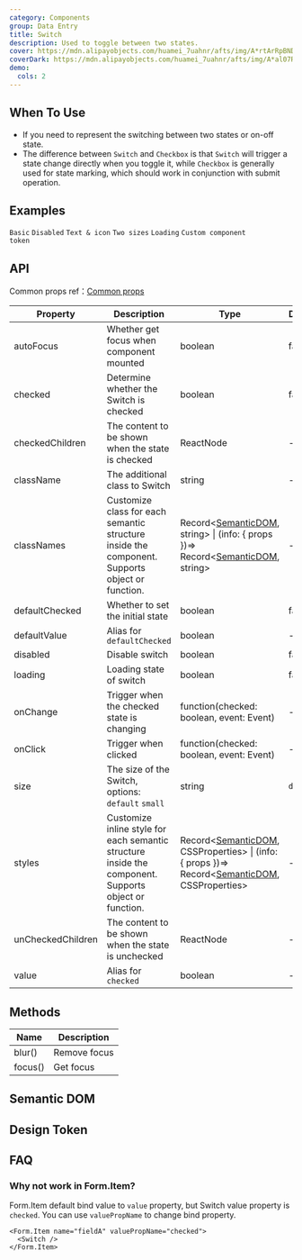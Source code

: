 ```yaml
---
category: Components
group: Data Entry
title: Switch
description: Used to toggle between two states.
cover: https://mdn.alipayobjects.com/huamei_7uahnr/afts/img/A*rtArRpBNDZcAAAAAAAAAAAAADrJ8AQ/original
coverDark: https://mdn.alipayobjects.com/huamei_7uahnr/afts/img/A*al07RK8SGf4AAAAAAAAAAAAADrJ8AQ/original
demo:
  cols: 2
---
```


## When To Use

- If you need to represent the switching between two states or on-off state.
- The difference between `Switch` and `Checkbox` is that `Switch` will trigger a state change directly when you toggle it, while `Checkbox` is generally used for state marking, which should work in conjunction with submit operation.

## Examples

<!-- prettier-ignore -->
<code src="./demo/basic.tsx">Basic</code>
<code src="./demo/disabled.tsx">Disabled</code>
<code src="./demo/text.tsx">Text & icon</code>
<code src="./demo/size.tsx">Two sizes</code>
<code src="./demo/loading.tsx">Loading</code>
<code src="./demo/component-token.tsx" debug>Custom component token</code>

## API

Common props ref：[Common props](/docs/react/common-props)

| Property | Description | Type | Default | Version |
| --- | --- | --- | --- | --- |
| autoFocus | Whether get focus when component mounted | boolean | false |  |
| checked | Determine whether the Switch is checked | boolean | false |  |
| checkedChildren | The content to be shown when the state is checked | ReactNode | - |  |
| className | The additional class to Switch | string | - |  |
| classNames | Customize class for each semantic structure inside the component. Supports object or function. | Record<[SemanticDOM](#semantic-dom), string> \| (info: { props })=> Record<[SemanticDOM](#semantic-dom), string> | - | 6.0.0 |
| defaultChecked | Whether to set the initial state | boolean | false |  |
| defaultValue | Alias for `defaultChecked` | boolean | - | 5.12.0 |
| disabled | Disable switch | boolean | false |  |
| loading | Loading state of switch | boolean | false |  |
| onChange | Trigger when the checked state is changing | function(checked: boolean, event: Event) | - |  |
| onClick | Trigger when clicked | function(checked: boolean, event: Event) | - |  |
| size | The size of the Switch, options: `default` `small` | string | `default` |  |
| styles | Customize inline style for each semantic structure inside the component. Supports object or function. | Record<[SemanticDOM](#semantic-dom), CSSProperties> \| (info: { props })=> Record<[SemanticDOM](#semantic-dom), CSSProperties> | - | 6.0.0 |
| unCheckedChildren | The content to be shown when the state is unchecked | ReactNode | - |  |
| value | Alias for `checked` | boolean | - | 5.12.0 |

## Methods

| Name    | Description  |
| ------- | ------------ |
| blur()  | Remove focus |
| focus() | Get focus    |

## Semantic DOM

<code src="./demo/_semantic.tsx" simplify="true"></code>

## Design Token

<ComponentTokenTable component="Switch"></ComponentTokenTable>

## FAQ

### Why not work in Form.Item?

Form.Item default bind value to `value` property, but Switch value property is `checked`. You can use `valuePropName` to change bind property.

```tsx | pure
<Form.Item name="fieldA" valuePropName="checked">
  <Switch />
</Form.Item>
```
